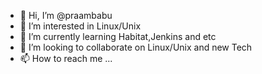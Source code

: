 - 👋 Hi, I’m @praambabu
- 👀 I’m interested in Linux/Unix
- 🌱 I’m currently learning Habitat,Jenkins and etc
- 💞️ I’m looking to collaborate on Linux/Unix and new Tech
- 📫 How to reach me ...

<!---
praambabu/praambabu is a ✨ special ✨ repository because its `README.md` (this file) appears on your GitHub profile.
You can click the Preview link to take a look at your changes.
--->
